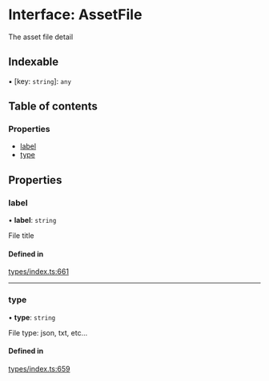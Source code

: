 # Interface: AssetFile

The asset file detail

## Indexable

▪ [key: `string`]: `any`

## Table of contents

### Properties

- [label](AssetFile.md#label)
- [type](AssetFile.md#type)

## Properties

### label

• **label**: `string`

File title

#### Defined in

[types/index.ts:661](https://github.com/nevermined-io/components-catalog/blob/19ccca5/lib/src/types/index.ts#L661)

___

### type

• **type**: `string`

File type: json, txt, etc...

#### Defined in

[types/index.ts:659](https://github.com/nevermined-io/components-catalog/blob/19ccca5/lib/src/types/index.ts#L659)

